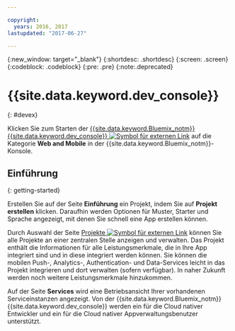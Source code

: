 ```yaml
---

copyright:
  years: 2016, 2017
lastupdated: "2017-06-27"

---
```

{:new_window: target="_blank"}
{:shortdesc: .shortdesc}
{:screen: .screen}
{:codeblock: .codeblock}
{:pre: .pre}
{:note:.deprecated}

# {{site.data.keyword.dev_console}}
{: #devex}

Klicken Sie zum Starten der [{{site.data.keyword.Bluemix_notm}} {{site.data.keyword.dev_console}} ![Symbol für externen Link](../icons/launch-glyph.svg "Symbol für externen Link")](https://console.{DomainName}/developer/getting-started "Symbol für externen Link") auf die Kategorie **Web and Mobile** in der {{site.data.keyword.Bluemix_notm}}-Konsole.


## Einführung
{: getting-started}

Erstellen Sie auf der Seite **Einführung** ein Projekt, indem Sie auf **Projekt erstellen** klicken. Daraufhin werden Optionen für Muster, Starter und Sprache angezeigt, mit denen Sie schnell eine App erstellen können.

Durch Auswahl der Seite [Projekte ![Symbol für externen Link](../icons/launch-glyph.svg "Symbol für externen Link")](https://console.{DomainName}/developer/projects "Symbol für externen Link") können Sie alle Projekte an einer zentralen Stelle anzeigen und verwalten. Das Projekt enthält die Informationen für alle Leistungsmerkmale, die in Ihre App integriert sind und in diese integriert werden können. Sie können die mobilen Push-, Analytics-, Authentication- und Data-Services leicht in das Projekt integrieren und dort verwalten (sofern verfügbar). In naher Zukunft werden noch weitere Leistungsmerkmale hinzukommen.

Auf der Seite **Services** wird eine Betriebsansicht Ihrer vorhandenen Serviceinstanzen angezeigt. Von der {{site.data.keyword.Bluemix_notm}} {{site.data.keyword.dev_console}} werden ein für die Cloud nativer Entwickler und ein für die Cloud nativer Appverwaltungsbenutzer unterstützt.


<!--You can also discover the {{site.data.keyword.Bluemix_notm}} Mobile offerings, link to the Mobile documentation and get answers from our {{site.data.keyword.Bluemix_notm}} Mobile services community on Stack Overflow.-->
